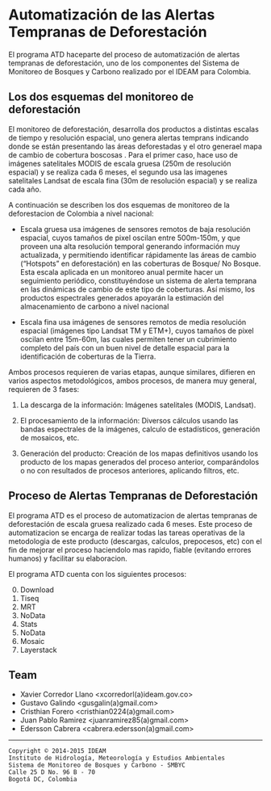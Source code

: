 # Automatización de las Alertas Tempranas de Deforestación

El programa ATD haceparte del proceso de automatización de alertas tempranas de deforestación, uno de los componentes del Sistema de Monitoreo de Bosques y Carbono  realizado por el IDEAM para Colombia.

## Los dos esquemas del monitoreo de deforestación 

El monitoreo de deforestación, desarrolla dos productos a distintas escalas de tiempo y resolución espacial, uno  genera alertas temprans indicando donde se están presentando las áreas deforestadas y el otro generael mapa de cambio de cobertura boscosas . Para el primer caso, hace uso de imágenes satelitales MODIS de escala gruesa (250m de resolución espacial) y se realiza cada 6 meses, el segundo usa las imagenes satelitales Landsat de escala fina (30m de resolución espacial) y se realiza cada  año.

A continuación se describen los dos esquemas de monitoreo de la deforestacion de Colombia a nivel nacional: 

* Escala gruesa usa imágenes de sensores remotos de baja resolución espacial, cuyos tamaños de pixel oscilan entre 500m-150m, y que proveen una alta resolución temporal generando información muy actualizada, y permitiendo identificar rápidamente las áreas de cambio (“Hotspots” en deforestación) en las coberturas de Bosque/ No Bosque. Esta escala aplicada en un monitoreo anual permite hacer un seguimiento periódico, constituyéndose un sistema de alerta temprana en las dinámicas de cambio de este tipo de coberturas. Así mismo, los productos espectrales generados apoyarán la estimación del almacenamiento de carbono a nivel nacional

* Escala fina usa imágenes de sensores remotos de media resolución espacial (imágenes tipo Landsat TM y ETM+), cuyos tamaños de pixel oscilan entre 15m-60m, las cuales permiten tener un cubrimiento completo del país con un buen nivel de detalle espacial para la identificación de coberturas de la Tierra. 

Ambos procesos requieren de varias etapas, aunque similares, difieren en varios aspectos metodológicos, ambos procesos, de manera muy general, requieren de 3 fases: 

1. La descarga de la información: Imágenes satelitales (MODIS, Landsat).

2. El procesamiento de la información: Diversos cálculos usando las bandas espectrales de la imágenes, calculo de estadísticos, generación de mosaicos, etc. 

3. Generación del producto: Creación de los mapas definitivos usando los producto de los mapas generados del proceso anterior, comparándolos o no con resultados de procesos anteriores, aplicando filtros, etc. 

## Proceso de Alertas Tempranas de Deforestación

El programa ATD es el proceso de automatizacion de alertas tempranas de deforestación de escala gruesa realizado cada 6 meses. Este proceso de automatizacion se encarga de realizar todas las tareas operativas de la metodologia de este producto (descargas, calculos, prepocesos, etc) con el fin de mejorar el proceso haciendolo mas rapido, fiable (evitando errores humanos) y facilitar su elaboracion.

El programa ATD cuenta con los siguientes procesos:

0. Download
1. Tiseq
2. MRT
3. NoData
4. Stats
5. NoData
6. Mosaic
7. Layerstack

## Team

- Xavier Corredor Llano <xcorredorl(a)ideam.gov.co>
- Gustavo Galindo <gusgalin(a)gmail.com>
- Cristhian Forero <cristhian0224(a)gmail.com>
- Juan Pablo Ramirez <juanramirez85(a)gmail.com>
- Edersson Cabrera <cabrera.edersson(a)gmail.com>

***

    Copyright © 2014-2015 IDEAM
    Instituto de Hidrología, Meteorología y Estudios Ambientales
    Sistema de Monitoreo de Bosques y Carbono - SMBYC
    Calle 25 D No. 96 B - 70
    Bogotá DC, Colombia